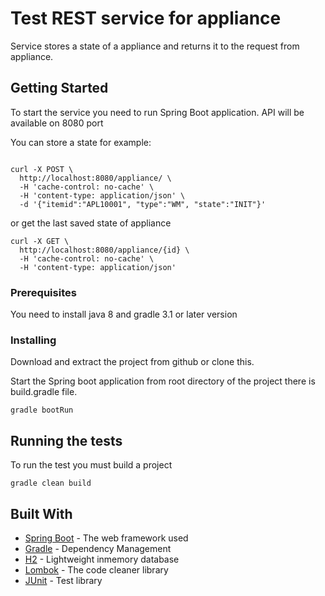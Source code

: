 # Test REST service for appliance

Service stores a state of a appliance and returns it to the request from appliance.

## Getting Started

To start the service you need to run Spring Boot application.
API will be available on 8080 port

You can store a state for example:

```

curl -X POST \
  http://localhost:8080/appliance/ \
  -H 'cache-control: no-cache' \
  -H 'content-type: application/json' \
  -d '{"itemid":"APL10001", "type":"WM", "state":"INIT"}'
```
or get the last saved state of appliance

```
curl -X GET \
  http://localhost:8080/appliance/{id} \
  -H 'cache-control: no-cache' \
  -H 'content-type: application/json'
```

### Prerequisites

You need to install java 8 and gradle 3.1 or later version


### Installing

Download and extract the project from github or clone this.

Start the Spring boot application from root directory of the project there is build.gradle file.

```
gradle bootRun
```

## Running the tests

To run the test you must build a project

```
gradle clean build
```


## Built With

* [Spring Boot](https://spring.io/projects/spring-boot) - The web framework used
* [Gradle](https://gradle.org/) - Dependency Management
* [H2](http://www.h2database.com/html/main.html) - Lightweight inmemory database
* [Lombok](https://projectlombok.org/) - The code cleaner library
* [JUnit](https://junit.org/junit5/) - Test library


